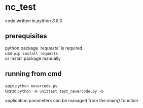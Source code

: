 # nc_test
code written in *python 3.8.0*


## prerequisites
python package *'requests'* is required <br/>
use `pip install requests`<br/>
or install package manually

## running from cmd
app: `python nevercode.py`<br/>
tests: `python -m unittest test_nevercode.py -b`<br/>

application parameters can be managed from the *main()* function


